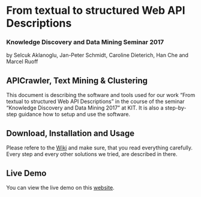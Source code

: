 # From textual to structured Web API Descriptions
### Knowledge Discovery and Data Mining Seminar 2017
by Selcuk Aklanoglu, Jan-Peter Schmidt, Caroline Dieterich, Han Che and Marcel Ruoff

## APICrawler, Text Mining & Clustering
This document is describing the software and tools used for our work “From textual to structured Web API Descriptions” in the course of the seminar “Knowledge Discovery and Data Mining 2017” at KIT. It is also a step-by-step guidance how to setup and use the software.

## Download, Installation and Usage
Please refere to the [Wiki](../../wiki) and make sure, that you read everything carefully. Every step and every other solutions we tried, are described in there.

## Live Demo
You can view the live demo on this [website](http://webapi.bplaced.net).
